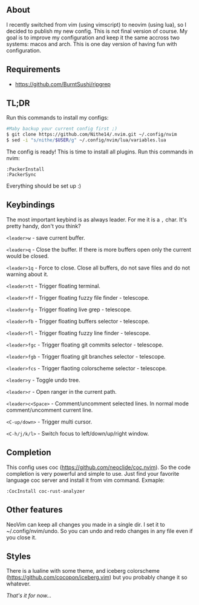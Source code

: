 ## About
I recently switched from vim (using vimscript) to neovim (using lua), so I decided to publish my new config. This is not final version of course. My goal is to improve my configuration and keep it the same accross two systems: macos and arch. 
This is one day version of having fun with configuration. 

## Requirements
- https://github.com/BurntSushi/ripgrep

## TL;DR
Run this commands to install my configs:
```bash
#Maby backup your current config first ;)
$ git clone https://github.com/Nithe14/.nvim.git ~/.config/nvim
$ sed -i "s/nithe/$USER/g" ~/.config/nvim/lua/variables.lua
```
The config is ready! This is time to install all plugins. Run this commands in nvim:
```vim
:PackerInstall
:PackerSync
```
Everything should be set up :)

## Keybindings
The most important keybind is as always leader. For me it is a `,` char. It's pretty handy, don't you think?

`<leader>w` - save current buffer.

`<leader>q` - Close the buffer. If there is more buffers open only the current would be closed.

`<leader>1q` - Force to close. Close all buffers, do not save files and do not warning about it.

`<leader>tt` - Trigger floating terminal.

`<leader>ff` - Trigger floating fuzzy file finder - telescope.

`<leader>fg` - Trigger floating live grep - telescope.

`<leader>fb` - Trigger floating buffers selector - telescope.

`<leader>fl` - Trigger floating fuzzy line finder - telescope.

`<leader>fgc` - Trigger floating git commits selector - telescope.

`<leader>fgb` - Trigger floating git branches selector - telescope.

`<leader>fcs` - Trigger flaoting colorscheme selector - telescope.

`<leader>y` - Toggle undo tree.

`<leader>r` - Open ranger in the current path.

`<leader>c<Space>` - Comment/uncomment selected lines. In normal mode comment/uncomment current line.

`<C-up/down>` - Trigger multi cursor.

`<C-h/j/k/l>` - Switch focus to left/down/up/right window.
## Completion
This config uses coc (https://github.com/neoclide/coc.nvim). So the code completion is very powerful and simple to use. Just find your favorite language coc server and install it from vim command. Exmaple:
```vim
:CocInstall coc-rust-analyzer
```
## Other features
NeoVim can keep all changes you made in a single dir. I set it to ~/.config/nvim/undo. So you can undo and redo changes in any file even if you close it.

## Styles
There is a lualine with some theme, and iceberg colorscheme (https://github.com/cocopon/iceberg.vim) but you probably change it so whatever.

_That's it for now..._
